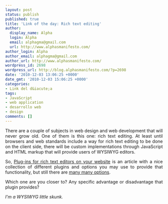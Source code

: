```yaml
---
layout: post
status: publish
published: true
title: 'Link of the day: Rich text editing'
author:
  display_name: Alpha
  login: Alpha
  email: alphagma@gmail.com
  url: http://www.alphasmanifesto.com/
author_login: Alpha
author_email: alphagma@gmail.com
author_url: http://www.alphasmanifesto.com/
wordpress_id: 2698
wordpress_url: http://blog.alphasmanifesto.com/?p=2698
date: '2010-12-03 13:06:25 +0000'
date_gmt: '2010-12-03 15:06:25 +0000'
categories:
- Link del d&iacute;a
tags:
- JavaScript
- web application
- desarrollo web
- design
comments: []
---
```

<p style="text-align: justify;">There are a couple of subjects in web design and web development that will never grow old. One of them is this one: rich text editing. At least until browsers and web standards include a way for rich text editing to be done on the client side, there will be custom implementations through JavaScript and HTML markup that will provide users of WYSIWYG editors.</p>
<p style="text-align: justify;">So, <a href="http://www.tutkiun.com/2010/08/plug-ins-for-rich-text-editors-on-your.html">Plug-ins for rich text editors on your website</a> is an article with a nice collection of different plugins and options you may use to provide that functionality, but still there are <a href="http://www.google.com/search?q=wysiwyg+rich+text+editor">many many options</a>.</p>
<p style="text-align: justify;">Which one are you closer to? Any specific advantage or disadvantage that plugin provides?</p>
<p style="text-align: justify;"><em>I'm a WYSIWYG little skunk.</em></p>
